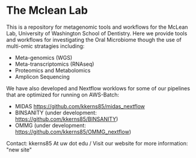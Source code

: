 # The Mclean Lab

This is a repository for metagenomic tools and workflows for the McLean Lab, University of Washington School of Dentistry. 
Here we provide tools and workflows for investigating the Oral Microbiome though the use of multi-omic stratagies including:
- Meta-genomics (WGS)
- Meta-transcriptomics (RNAseq)
- Proteomics and Metabolomics
- Amplicon Sequencing 

We have also developed and Nextflow worklows for some of our pipelines that are optimized for running on AWS-Batch:
- MIDAS https://github.com/kkerns85/midas_nextflow
- BINSANITY (under development: https://github.com/kkerns85/BINSANITY)
- OMMG (under development: https://github.com/kkerns85/OMMG_nextflow)










Contact: kkerns85 At uw dot edu /
Visit our website for more information: "new site"
